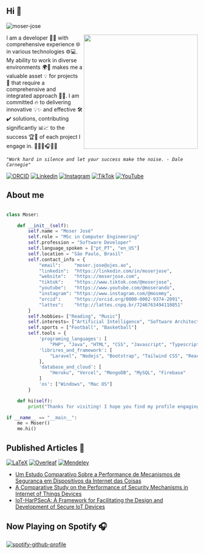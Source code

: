 ## Hi 👋


<a src="#"><img  src="https://komarev.com/ghpvc/?username=moser-jose&label=Profile%20Views&color=0e75b6&style=flat" alt="moser-jose" /></a>  

<img align="right" width="300" heigth="300" src="https://github.com/Anmol-Baranwal/Cool-GIFs-For-GitHub/assets/74038190/3b4607a1-1cc6-41f1-926f-892ae880e7a5"/>

<p align="left" width="300">I am a developer 👨‍💻 with comprehensive experience 🌐 in various technologies ⚙️💻. My ability to work in diverse environments 🌍🌟 makes me a valuable asset 💡 for projects 🚀 that require a comprehensive and integrated approach 🤝🔗. I am committed 🔥 to delivering innovative 💡✨ and effective 🛠️✔️ solutions, contributing significantly 📊📈 to the success 🏆🎯 of each project I engage in. 👨🏽‍💻🎧🫰🏽


_`"Work hard in silence and let your success make the noise. - Dale Carnegie"`_<be>

</p>

[![ORCID](https://img.shields.io/badge/ORCID-A6CE39?style=flat-square&logo=orcid&logoColor=white)](https://orcid.org/0000-0002-9374-2091)
[![Linkedin](https://img.shields.io/badge/LinkedIn-0077B5?style=flat-square&logo=linkedin&logoColor=white)](https://linkedin.com/in/moser-jose)
[![Instagram](https://img.shields.io/badge/Instagram-E4405F?style=flat-square&logo=instagram&logoColor=white)](https://instagram.com/mosmmy) 
[![TikTok](https://img.shields.io/badge/TikTok-000000?style=flat-square&logo=tiktok&logoColor=white)](https://tiktok.com/@mosmmy)
[![YouTube](https://img.shields.io/badge/YouTube-FF0000?style=flat-square&logo=youtube&logoColor=white)](https://youtube.com/@moserando) &nbsp;  

## About me

```python

class Moser:

    def __init__(self):
        self.name = "Moser José"
        self.role = "MSc in Computer Engineering"
        self.profession = "Software Developer"
        self.language_spoken = ["pt_PT", "en_US"]
        self.location = "São Paulo, Brasil" 
        self.contact_info = {
            "email":     "moser.jose@ujes.ao", 
            "linkedin":  "https://linkedin.com/in/moserjose",  
            "website":   "https://moserjose.com",
            "tiktok":    "https://www.tiktok.com/@moserjose",     
            "youtube":   "https://www.youtube.com/@moserando",   
            "instagram": "https://www.instagram.com/@mosmmy", 
            "orcid":     "https://orcid.org/0000-0002-9374-2091",   
            "lattes":    "http://lattes.cnpq.br/7246763494110851"                    
        }
        self.hobbies= ["Reading", "Music"]  
        self.interests= ["Artificial Intelligence", "Software Architecture", "Open Source", "Game Development"]  
        self.sports = ["Football", "Basketball"]
        self.tools = {
            'programing_languages': [
                "PHP", "Java", "HTML", "CSS", "Javascript", "Typescript", "Python", "SQL"],
            'librires_and_framework': [
                "Laravel", "Nodejs", "Bootstrap", "Tailwind CSS", "React", "React Native", "Express.js"
            ],
            'database_and_cloud': [
                "Heroku", "Vercel", "MongoDB", "MySQL", "Firebase"
            ]
            'os': ["Windows", "Mac OS"]
        }

    def hi(self):
        print("Thanks for visiting! I hope you find my profile engaging")

if __name__ == "__main__":
    me = Moser()
    me.hi()
```

## Published Articles :bookmark:
<a href="#"><img alt="LaTeX" src="https://img.shields.io/badge/LaTeX-%23008000.svg?logo=latex&logoColor=white"></a>
<a href="#"><img alt="Overleaf" src="https://img.shields.io/badge/Overleaf-%234ea94b.svg?logo=overleaf&logoColor=white"></a>
<a href="#"><img alt="Mendeley" src="https://img.shields.io/badge/Mendeley-%23E60012.svg?logo=mendeley&logoColor=white"></a>
<ul>
  
  <li>
     <a href="https://revista.ispsn.org/index.php/rsn/article/view/216" >
     Um Estudo Comparativo Sobre a Performance de Mecanismos de Segurança em Dispositivos da Internet das Coisas
    </a>
  </li>
    <li>
     <a href="https://doi.org/10.20944/preprints202306.0529.v1" >
       A Comparative Study on the Performance of Security Mechanisms in Internet of Things Devices
    </a>
    </li>
  <li>
     <a href="https://doi.org/10.1145/3339252.3340514" >
       IoT-HarPSecA: A Framework for Facilitating the Design and Development of Secure loT Devices
    </a>
  </li>
</ul>

## Now Playing on Spotify 🎧
[![spotify-github-profile](https://spotify-github-profile.kittinanx.com/api/view?uid=31ysjk6lm4yfllc3tkk5pccomv7e&cover_image=true&theme=natemoo-re&show_offline=true&background_color=121212&interchange=false&bar_color=53b14f&bar_color_cover=true)](https://spotify-github-profile.kittinanx.com/api/view?uid=31ysjk6lm4yfllc3tkk5pccomv7e&redirect=true)
